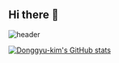 ## Hi there 👋

![header](https://capsule-render.vercel.app/api?type=waving&color=gradient&height=120&animation=fadeIn&section=footer&text=🚗🚘🚛&fontAlign=70)

[![Donggyu-kim's GitHub stats](https://github-readme-stats.vercel.app/api?username=Donggyu-Kim)](https://github.com/anuraghazra/github-readme-stats)


